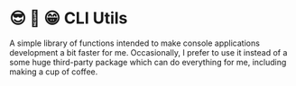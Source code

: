 # 😎 🧐 😁 CLI Utils

A simple library of functions intended to make console applications development a bit faster for me. Occasionally, I prefer to use it instead of a some huge third-party package which can do everything for me, including making a cup of coffee.